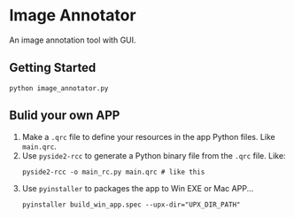 # Image Annotator

An image annotation tool with GUI.

## Getting Started
```shell script
python image_annotator.py
```



## Bulid your own APP
1. Make a `.qrc` file to define your resources in the app Python files. Like `main.qrc`.
2. Use `pyside2-rcc` to generate a Python binary file from the `.qrc` file. Like:
    ```shell script
    pyside2-rcc -o main_rc.py main.qrc # like this
    ``` 
3. Use `pyinstaller` to packages the app to Win EXE or Mac APP...
    ```shell script
    pyinstaller build_win_app.spec --upx-dir="UPX_DIR_PATH"
    ```
